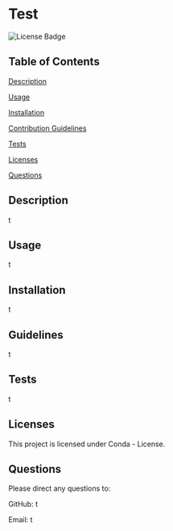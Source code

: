 # Test

![License Badge](https://img.shields.io/badge/license-MIT-green)

## Table of Contents
 [Description](#description)

 [Usage](#usage)

 [Installation](#installation)

 [Contribution Guidelines](#guidelines)

 [Tests](#tests)

 [Licenses](#licenses)

 [Questions](#questions)

## Description
 t

## Usage
 t

## Installation
 t

## Guidelines
 t

## Tests
 t

## Licenses
 This project is licensed under Conda - License.

## Questions
 Please direct any questions to:

 GitHub: t

 Email: t